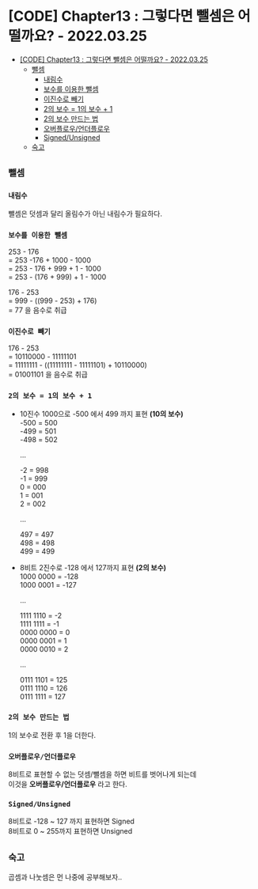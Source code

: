 # [CODE] Chapter13 : 그렇다면 뺄셈은 어떨까요? - 2022.03.25

<!-- TOC -->

- [[CODE] Chapter13 : 그렇다면 뺄셈은 어떨까요? - 2022.03.25](#code-chapter13--%EA%B7%B8%EB%A0%87%EB%8B%A4%EB%A9%B4-%EB%BA%84%EC%85%88%EC%9D%80-%EC%96%B4%EB%96%A8%EA%B9%8C%EC%9A%94---20220325)
  - [뺄셈](#%EB%BA%84%EC%85%88)
    - [내림수](#%EB%82%B4%EB%A6%BC%EC%88%98)
    - [보수를 이용한 뺄셈](#%EB%B3%B4%EC%88%98%EB%A5%BC-%EC%9D%B4%EC%9A%A9%ED%95%9C-%EB%BA%84%EC%85%88)
    - [이진수로 빼기](#%EC%9D%B4%EC%A7%84%EC%88%98%EB%A1%9C-%EB%B9%BC%EA%B8%B0)
    - [2의 보수 = 1의 보수 + 1](#2%EC%9D%98-%EB%B3%B4%EC%88%98--1%EC%9D%98-%EB%B3%B4%EC%88%98--1)
    - [2의 보수 만드는 법](#2%EC%9D%98-%EB%B3%B4%EC%88%98-%EB%A7%8C%EB%93%9C%EB%8A%94-%EB%B2%95)
    - [오버플로우/언더플로우](#%EC%98%A4%EB%B2%84%ED%94%8C%EB%A1%9C%EC%9A%B0%EC%96%B8%EB%8D%94%ED%94%8C%EB%A1%9C%EC%9A%B0)
    - [Signed/Unsigned](#signedunsigned)
  - [숙고](#%EC%88%99%EA%B3%A0)

<!-- /TOC -->

## `뺄셈`
### `내림수`
뺄셈은 덧셈과 달리 올림수가 아닌 내림수가 필요하다.

### `보수를 이용한 뺄셈`
253 - 176  
= 253 -176 + 1000 - 1000  
= 253 - 176 + 999 + 1 - 1000  
= 253 - (176 + 999) + 1 - 1000   

176 - 253  
= 999 - ((999 - 253) + 176)  
= 77 을 음수로 취급

### `이진수로 빼기`
176 - 253  
= 10110000 - 11111101  
= 11111111 - ((11111111 - 11111101) + 10110000)  
= 01001101 을 음수로 취급

### `2의 보수 = 1의 보수 + 1`
- 10진수 1000으로 -500 에서 499 까지 표현 **(10의 보수)**  
  -500 = 500  
  -499 = 501  
  -498 = 502  
  
  ...  
  
  -2 = 998  
  -1 = 999  
  0 = 000  
  1 = 001  
  2 = 002   
  
  ...  
  
  497 = 497  
  498 = 498  
  499 = 499  
- 8비트 2진수로 -128 에서 127까지 표현 **(2의 보수)**  
  1000 0000 = -128  
  1000 0001 = -127  
  
  ...  
  
  1111 1110 = -2  
  1111 1111 = -1  
  0000 0000 = 0  
  0000 0001 = 1  
  0000 0010 = 2  
  
  ...  
  
  0111 1101 = 125  
  0111 1110 = 126  
  0111 1111 = 127  

### `2의 보수 만드는 법`
1의 보수로 전환 후 1을 더한다. 

### `오버플로우/언더플로우`
8비트로 표현할 수 없는 덧셈/뺄셈을 하면 비트를 벗어나게 되는데  
이것을 **오버플로우/언더플로우** 라고 한다.

### `Signed/Unsigned`
8비트로 -128 ~ 127 까지 표현하면 Signed  
8비트로 0 ~ 255까지 표현하면 Unsigned

## `숙고`
곱셈과 나눗셈은 먼 나중에 공부해보자..